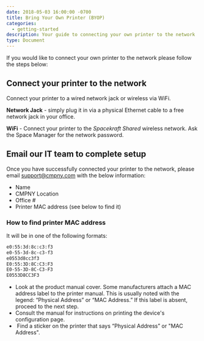 ```yaml
---
date: 2018-05-03 16:00:00 -0700
title: Bring Your Own Printer (BYOP)
categories:
  - getting-started
description: Your guide to connecting your own printer to the network
type: Document
---
```


If you would like to connect your own printer to the network please follow the steps below:

## Connect your printer to the network

Connect your printer to a wired network jack or wireless via WiFi.

**Network Jack** - simply plug it in via a physical Ethernet cable to a free network jack in your office.

**WiFi** - Connect your printer to the *Spacekraft Shared* wireless network. Ask the Space Manager for the network password.

## Email our IT team to complete setup

Once you have successfully connected your printer to the network, please email [support@cmpny.com](mailto:support@cmpny.com?subject=BYOP%20Request&amp;body=Name%3A%0ACMPNY%20Location%3A%0AOffice%20%23%3A%0APrinter%20MAC%20address%3A) with the below information:

* Name
* CMPNY Location
* Office #
* Printer MAC address (see below to find it)

### How to find printer MAC address

It will be in one of the following formats:

```bash
e0:55:3d:8c:c3:f3
e0-55-3d-8c-c3-f3
e0553d8cc3f3
E0:55:3D:8C:C3:F3
E0-55-3D-8C-C3-F3
E0553D8CC3F3
```

* Look at the product manual cover. Some manufacturers attach a MAC address label to the printer manual. This is usually noted with the legend: “Physical Address” or “MAC Address.” If this label is absent, proceed to the next step.
* Consult the manual for instructions on printing the device's configuration page.
* &nbsp;Find a sticker on the printer that says “Physical Address” or "MAC Address".

## &nbsp;

&nbsp;